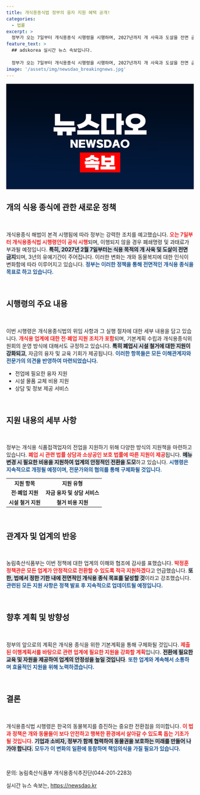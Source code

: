 ```yaml
---
title: 개식용종식법 정부의 융자 지원 혜택 공개!
categories:
  - 법률
excerpt: >
  정부가 오는 7일부터 개식용종식 시행령을 시행하며, 2027년까지 개 사육과 도살을 전면 금지합니다. 이로 인해 개식용 업계는 3년간의 유예기간 동안 전업을 지원받을 예정입니다. 과태료와 시설 폐쇄명령이 시행되는 가운데, 개식용 종식을 위한 구체적인 계획이 마련되었습니다.
feature_text: >
  ## adskorea 실시간 뉴스 속보입니다.

  정부가 오는 7일부터 개식용종식 시행령을 시행하며, 2027년까지 개 사육과 도살을 전면 금지합니다. 이로 인해 개식용 업계는 3년간의 유예기간 동안 전업을 지원받을 예정입니다. 과태료와 시설 폐쇄명령이 시행되는 가운데, 개식용 종식을 위한 구체적인 계획이 마련되었습니다.
image: '/assets/img/newsdao_breakingnews.jpg'
---
```


<p><img src="/assets/img/newsdao_breakingnews.jpg" alt="adskorea 속보" /></p>

<h2 data-ke-size="size26">개의 식용 종식에 관한 새로운 정책</h2>

<p data-ke-size="size16">&nbsp;</p>

<p>개식용종식 해법이 본격 시행됨에 따라 정부는 강력한 조치를 예고했습니다. <b><span style="color: #ee2323;">오는 7일부터 개식용종식법 시행령안이 공식 시행</span></b>되며, 이행되지 않을 경우 폐쇄명령 및 과태료가 부과될 예정입니다. <b><span style="background-color: #21538527;">특히, 2027년 2월 7일부터는 식용 목적의 개 사육 및 도살이 전면 금지</span></b>되며, 3년의 유예기간이 주어집니다. 이러한 변화는 개와 동물복지에 대한 인식이 변화함에 따라 이루어지고 있습니다. <b><span style="color: #1a5490;">정부는 이러한 정책을 통해 전면적인 개식용 종식을 목표로 하고 있습니다.</span></b></p>

<p data-ke-size="size16">&nbsp;</p>

<h2 data-ke-size="size26">시행령의 주요 내용</h2>

<p data-ke-size="size16">&nbsp;</p>

<p>이번 시행령은 개식용종식법의 위임 사항과 그 실행 절차에 대한 세부 내용을 담고 있습니다. <b><span style="color: #ee2323;">개식용 업계에 대한 전·폐업 지원 조치가 포함</span></b>되며, 기본계획 수립과 개식용종식위원회의 운영 방식에 대해서도 규정하고 있습니다. <b><span style="background-color: #21538527;">특히 폐업시 시설 철거에 대한 지원이 강화되고</span></b>, 자금의 융자 및 교육 기회가 제공됩니다. <b><span style="color: #1a5490;">이러한 항목들은 모든 이해관계자와 전문가의 의견을 반영하여 마련되었습니다.</span></b></p>

<ul>
  <li>전업에 필요한 융자 지원</li>
  <li>시설 물품 교체 비용 지원</li>
  <li>상담 및 정보 제공 서비스</li>
</ul>

<p data-ke-size="size16">&nbsp;</p>

<h2 data-ke-size="size26">지원 내용의 세부 사항</h2>

<p data-ke-size="size16">&nbsp;</p>

<p>정부는 개식용 식품접객업자의 전업을 지원하기 위해 다양한 방식의 지원책을 마련하고 있습니다. <b><span style="color: #ee2323;">폐업 시 관련 법률 상담과 소상공인 보호 법률에 따른 지원이 제공</span></b>됩니다. <b><span style="background-color: #21538527;">메뉴 변경 시 필요한 비용을 지원하여 업계의 안정적인 전환을 도모</span></b>하고 있습니다. <b><span style="color: #1a5490;">시행령은 지속적으로 개정될 예정이며, 전문가와의 협의를 통해 구체화될 것입니다.</span></b></p>

<table style="width: 100%;">
  <tr>
    <td style="text-align: center; height: 17px;"><b>지원 항목</b></td>
    <td style="text-align: center; height: 17px;"><b>지원 유형</b></td>
  </tr>
  <tr>
    <td style="text-align: center; height: 17px;"><b>전·폐업 지원</b></td>
    <td style="text-align: center; height: 17px;"><b>자금 융자 및 상담 서비스</b></td>
  </tr>
  <tr>
    <td style="text-align: center; height: 17px;"><b>시설 철거 지원</b></td>
    <td style="text-align: center; height: 17px;"><b>철거 비용 지원</b></td>
  </tr>
</table>

<p data-ke-size="size16">&nbsp;</p>

<h2 data-ke-size="size26">관계자 및 업계의 반응</h2>

<p data-ke-size="size16">&nbsp;</p>

<p>농림축산식품부는 이번 정책에 대한 업계의 이해와 협조에 감사를 표했습니다. <b><span style="color: #ee2323;">박정훈 정책관은 모든 업계가 안정적으로 전환할 수 있도록 적극 지원하겠다</span></b>고 언급했습니다. <b><span style="background-color: #21538527;">또한, 법에서 정한 기한 내에 전면적인 개식용 종식 목표를 달성할 것</span></b>이라고 강조했습니다. <b><span style="color: #1a5490;">관련된 모든 지원 사항은 정책 발표 후 지속적으로 업데이트될 예정입니다.</span></b></p>

<p data-ke-size="size16">&nbsp;</p>

<h2 data-ke-size="size26">향후 계획 및 방향성</h2>

<p data-ke-size="size16">&nbsp;</p>

<p>정부의 앞으로의 계획은 개식용 종식을 위한 기본계획을 통해 구체화될 것입니다. <b><span style="color: #ee2323;">제출된 이행계획서를 바탕으로 관련 업계에 필요한 지원을 강화할 계획</span></b>입니다. <b><span style="background-color: #21538527;">전환에 필요한 교육 및 자원을 제공하여 업계의 안정성을 높일 것입니다</span></b>. <b><span style="color: #1a5490;">또한 업계와 계속해서 소통하며 효율적인 지원을 위해 노력하겠습니다.</span></b></p>

<p data-ke-size="size16">&nbsp;</p>

<h2 data-ke-size="size26">결론</h2>

<p data-ke-size="size16">&nbsp;</p>

<p>개식용종식법 시행령은 한국의 동물복지를 증진하는 중요한 전환점을 의미합니다. <b><span style="color: #ee2323;">이 법과 정책은 개와 동물들이 보다 안전하고 행복한 환경에서 살아갈 수 있도록 돕는 기초가 될 것입니다.</span></b> <b><span style="background-color: #21538527;">기업과 소비자, 정부가 함께 협력하여 동물권을 보호하는 미래를 만들어 나가야 합니다.</span></b> <b><span style="color: #1a5490;">모두가 이 변화의 일환에 동참하며 책임의식을 가질 필요가 있습니다.</span></b> </p>

<p data-ke-size="size16">&nbsp;</p>

<p>문의: 농림축산식품부 개식용종식추진단(044-201-2283)</p>
실시간 뉴스 속보는, <a href="https://newsdao.kr" rel="dofollow">https://newsdao.kr</a>


